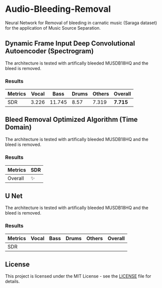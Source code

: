 # Audio-Bleeding-Removal
Neural Network for Removal of bleeding in carnatic music (Saraga dataset) for the application of Music Source Separation.

## Dynamic Frame Input Deep Convolutional Autoencoder (Spectrogram)
The architecture is tested with artifically bleeded MUSDB18HQ and the bleed is removed.
### Results
| Metrics | Vocal | Bass | Drums | Others | Overall |
|------|-----|-----|-----|-----|-----|
|SDR| 3.226 | 11.745 | 8.57 | 7.319 | __7.715__ |


## Bleed Removal Optimized Algorithm (Time Domain)
The architecture is tested with artifically bleeded MUSDB18HQ and the bleed is removed.
### Results
| Metrics | SDR |
|------|-----|
|Overall| ✨ |

## U Net
The architecture is tested with artifically bleeded MUSDB18HQ and the bleed is removed.
### Results
| Metrics | Vocal | Bass | Drums | Others | Overall |
|------|-----|-----|-----|-----|-----|
|SDR|  |  |  |  |  |


## License

This project is licensed under the MIT License - see the [LICENSE](https://github.com/its-rajesh/Audio-Bleeding-Removal/blob/cde41b94a1be385efc46888a04b30a7b82c33375/LICENSE) file for details.
